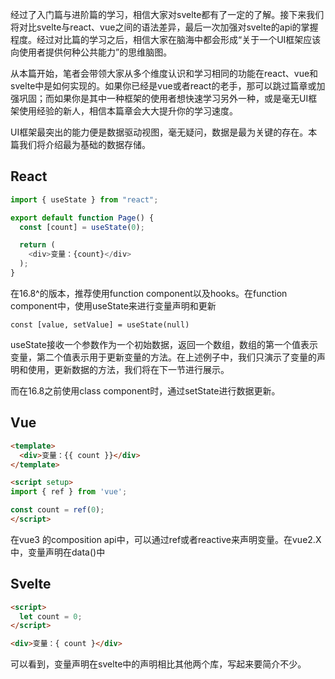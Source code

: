 经过了入门篇与进阶篇的学习，相信大家对svelte都有了一定的了解。接下来我们将对比svelte与react、vue之间的语法差异，最后一次加强对svelte的api的掌握程度。经过对比篇的学习之后，相信大家在脑海中都会形成“关于一个UI框架应该向使用者提供何种公共能力”的思维脑图。

从本篇开始，笔者会带领大家从多个维度认识和学习相同的功能在react、vue和svelte中是如何实现的。如果你已经是vue或者react的老手，那可以跳过篇章或加强巩固；而如果你是其中一种框架的使用者想快速学习另外一种，或是毫无UI框架使用经验的新人，相信本篇章会大大提升你的学习速度。

UI框架最突出的能力便是数据驱动视图，毫无疑问，数据是最为关键的存在。本篇我们将介绍最为基础的数据存储。

## React

```javascript
import { useState } from "react";

export default function Page() {
  const [count] = useState(0);

  return (
    <div>变量：{count}</div>
  );
}
```

在16.8^的版本，推荐使用function component以及hooks。在function component中，使用useState来进行变量声明和更新

```
const [value, setValue] = useState(null)
```

useState接收一个参数作为一个初始数据，返回一个数组，数组的第一个值表示变量，第二个值表示用于更新变量的方法。在上述例子中，我们只演示了变量的声明和使用，更新数据的方法，我们将在下一节进行展示。

而在16.8之前使用class component时，通过setState进行数据更新。

## Vue

```html
<template>
  <div>变量：{{ count }}</div>
</template>

<script setup>
import { ref } from 'vue';

const count = ref(0);
</script>
```

在vue3 的composition api中，可以通过ref或者reactive来声明变量。在vue2.X中，变量声明在data()中

## Svelte

```html
<script>
  let count = 0;
</script>

<div>变量：{ count }</div>
```

可以看到，变量声明在svelte中的声明相比其他两个库，写起来要简介不少。
